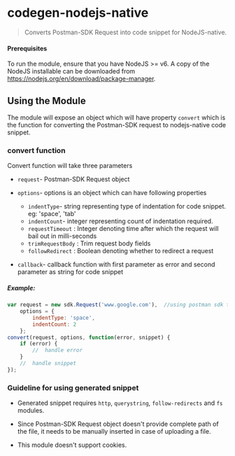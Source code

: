 # codegen-nodejs-native

> Converts Postman-SDK Request into code snippet for NodeJS-native.


#### Prerequisites
To run the module, ensure that you have NodeJS >= v6. A copy of the NodeJS installable can be downloaded from https://nodejs.org/en/download/package-manager.


## Using the Module
The module will expose an object which will have property `convert` which is the function for converting the Postman-SDK request to nodejs-native code snippet.

### convert function
Convert function will take three parameters
* `request`- Postman-SDK Request object

* `options`- options is an object which can have following properties
    * `indentType`- string representing type of indentation for code snippet. eg: 'space', 'tab'
    * `indentCount`- integer representing count of indentation required.
    * `requestTimeout` : Integer denoting time after which the request will bail out in milli-seconds
    * `trimRequestBody` : Trim request body fields
    * `followRedirect` : Boolean denoting whether to redirect a request

* `callback`- callback function with first parameter as error and second parameter as string for code snippet

##### Example:
```js
var request = new sdk.Request('www.google.com'),  //using postman sdk to create request  
    options = {
        indentType: 'space',
        indentCount: 2
    };
convert(request, options, function(error, snippet) {
    if (error) {
        //  handle error
    }
    //  handle snippet
});
```

### Guideline for using generated snippet
* Generated snippet requires `http`, `querystring`, `follow-redirects` and `fs` modules.

* Since Postman-SDK Request object doesn't provide complete path of the file, it needs to be manually inserted in case of uploading a file.

* This module doesn't support cookies.
